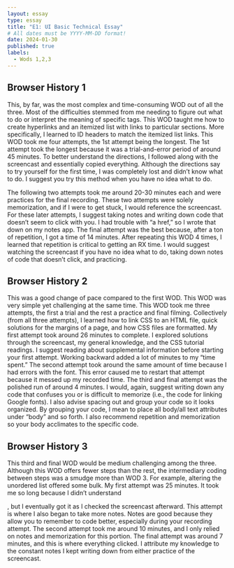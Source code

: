 ```yaml
---
layout: essay
type: essay
title: "E1: UI Basic Technical Essay"
# All dates must be YYYY-MM-DD format!
date: 2024-01-30
published: true
labels:
  - Wods 1,2,3
---
```



## Browser History 1

This, by far, was the most complex and time-consuming WOD out of all the three. Most of the difficulties stemmed from me needing to figure out what to do or interpret the meaning of specific tags. This WOD taught me how to create hyperlinks and an itemized list with links to particular sections. More specifically, I learned to ID headers to match the itemized list links. This WOD took me four attempts, the 1st attempt being the longest. The 1st attempt took the longest because it was a trial-and-error period of around 45 minutes. To better understand the directions, I followed along with the screencast and essentially copied everything. Although the directions say to try yourself for the first time, I was completely lost and didn’t know what to do. I suggest you try this method when you have no idea what to do. 

The following two attempts took me around 20-30 minutes each and were practices for the final recording. These two attempts were solely memorization, and if I were to get stuck, I would reference the screencast. For these later attempts, I suggest taking notes and writing down code that doesn’t seem to click with you. I had trouble with “a href,” so I wrote that down on my notes app. The final attempt was the best because, after a ton of repetition, I got a time of 14 minutes. After repeating this WOD 4 times, I learned that repetition is critical to getting an RX time. I would suggest watching the screencast if you have no idea what to do, taking down notes of code that doesn’t click, and practicing. 


## Browser History 2

This was a good change of pace compared to the first WOD. This WOD was very simple yet challenging at the same time. This WOD took me three attempts, the first a trial and the rest a practice and final filming. Collectively (from all three attempts), I learned how to link CSS to an HTML file, quick solutions for the margins of a page, and how CSS files are formatted. My first attempt took around 26 minutes to complete. I explored solutions through the screencast, my general knowledge, and the CSS tutorial readings. I suggest reading about supplemental information before starting your first attempt. Working backward added a lot of minutes to my “time spent.” The second attempt took around the same amount of time because I had errors with the font. This error caused me to restart that attempt because it messed up my recorded time. The third and final attempt was the polished run of around 4 minutes. I would, again, suggest writing down any code that confuses you or is difficult to memorize (i.e., the code for linking Google fonts). I also advise spacing out and group your code so it looks organized. By grouping your code, I mean to place all body/all text attributes under “body” and so forth. I also recommend repetition and memorization so your body acclimates to the specific code. 

## Browser History 3

This third and final WOD would be medium challenging among the three. Although this WOD offers fewer steps than the rest, the intermediary coding between steps was a smudge more than WOD 3. For example, altering the unordered list offered some bulk. My first attempt was 25 minutes. It took me so long because I didn’t understand <div>, but I eventually got it as I checked the screencast afterward. This attempt is where I also began to take more notes. Notes are good because they allow you to remember to code better, especially during your recording attempt. The second attempt took me around 10 minutes, and I only relied on notes and memorization for this portion. The final attempt was around 7 minutes, and this is where everything clicked. I attribute my knowledge to the constant notes I kept writing down from either practice of the screencast. 
